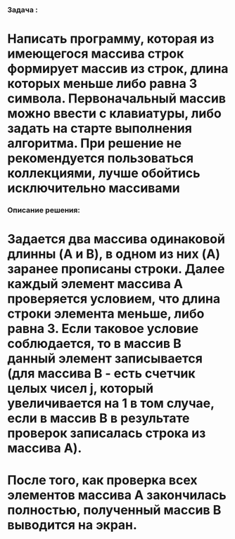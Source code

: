### Задача :
# Написать программу, которая из имеющегося массива строк формирует массив из строк, длина которых меньше либо равна 3 символа. Первоначальный массив можно ввести с клавиатуры, либо задать на старте выполнения алгоритма. При решение не рекомендуется пользоваться коллекциями, лучше обойтись исключительно массивами

### Описание решения:

# Задается два массива одинаковой длинны (A и B), в одном из них (A) заранее прописаны строки. Далее каждый элемент массива A проверяется условием, что длина строки элемента меньше, либо равна 3. Если таковое условие соблюдается, то в массив B данный элемент записывается (для массива B - есть счетчик целых чисел j, который увеличивается на 1 в том случае, если в массив B в результате проверок записалась строка из массива A).
# После того, как проверка всех элементов массива А закончилась полностью, полученный массив В выводится на экран.